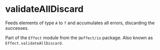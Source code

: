 # validateAllDiscard

Feeds elements of type `A` to `f` and accumulates all errors, discarding
the successes.

Part of the `Effect` module from the `@effect/io` package. Also known as `Effect.validateAllDiscard`.
